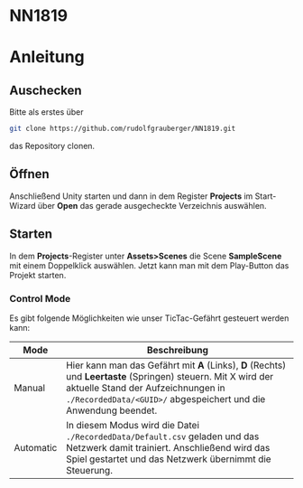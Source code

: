 # NN1819
# Anleitung

## Auschecken
Bitte als erstes über 

```sh
git clone https://github.com/rudolfgrauberger/NN1819.git
```

das Repository clonen.

## Öffnen
Anschließend Unity starten und dann in dem Register **Projects** im Start-Wizard über **Open** das gerade ausgecheckte Verzeichnis auswählen.

## Starten
In dem **Projects**-Register unter **Assets>Scenes** die Scene **SampleScene** mit einem Doppelklick auswählen. Jetzt kann man mit dem Play-Button das Projekt starten.

### Control Mode
Es gibt folgende Möglichkeiten wie unser TicTac-Gefährt gesteuert werden kann:

| Mode  | Beschreibung |
| ------------- | ------------- |
| Manual  | Hier kann man das Gefährt mit **A** (Links), **D** (Rechts) und **Leertaste** (Springen) steuern. Mit X wird der aktuelle Stand der Aufzeichnungen in ```./RecordedData/<GUID>/``` abgespeichert und die Anwendung beendet. |
| Automatic  | In diesem Modus wird die Datei ```./RecordedData/Default.csv``` geladen und das Netzwerk damit trainiert. Anschließend wird das Spiel gestartet und das Netzwerk übernimmt die Steuerung. |
